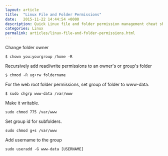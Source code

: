 ```yaml
---
layout: article
title:  "Linux File and Folder Permissions"
date:   2015-11-22 14:44:54 +0000
description: Quick Linux file and folder permission management cheat sheet.
categories: Linux
permalink: articles/linux-file-and-folder-permissions.html
---
```

Change folder owner
```
$ chown you:yourgroup /home -R
```

Recursively add read/write permissions to an owner's or group's folder
```
$ chmod -R ug+rw foldername
```

For the web root folder permissions, set group of folder to www-data.
```
$ sudo chgrp www-data /var/www
```

Make it writable.
```
sudo chmod 775 /var/www
```

Set group id for subfolders.
```
sudo chmod g+s /var/www
```

Add username to the group
```
sudo useradd -G www-data [USERNAME]
```
